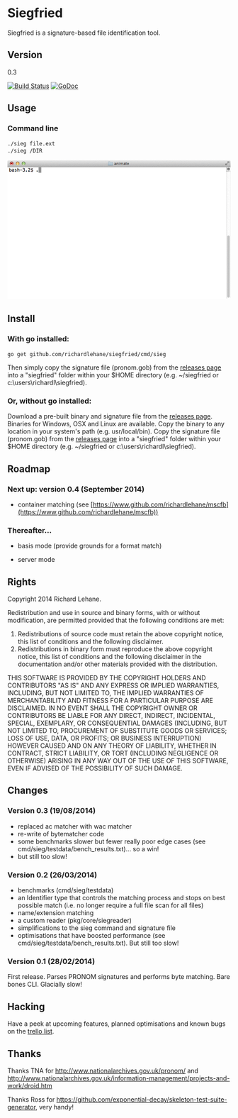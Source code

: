 # Siegfried

Siegfried is a signature-based file identification tool.

## Version

0.3

[![Build Status](https://travis-ci.org/richardlehane/siegfried.png?branch=master)](https://travis-ci.org/richardlehane/siegfried) [![GoDoc](https://godoc.org/github.com/richardlehane/siegfried/pkg/core?status.svg)](https://godoc.org/github.com/richardlehane/siegfried/pkg/core)

## Usage

### Command line

    ./sieg file.ext
    ./sieg /DIR

![Usage](usage.gif)

## Install

### With go installed: 

    go get github.com/richardlehane/siegfried/cmd/sieg

Then simply copy the signature file (pronom.gob) from the [releases page](https://github.com/richardlehane/siegfried/releases) into a "siegfried" folder within your $HOME directory (e.g. ~/siegfried or c:\users\richardl\siegfried).

### Or, without go installed:

Download a pre-built binary and signature file from the [releases page](https://github.com/richardlehane/siegfried/releases). Binaries for Windows, OSX and Linux are available. Copy the binary to any location in your system's path (e.g. usr/local/bin). Copy the signature file (pronom.gob) from the [releases page](https://github.com/richardlehane/siegfried/releases) into a "siegfried" folder within your $HOME directory (e.g. ~/siegfried or c:\users\richardl\siegfried).

## Roadmap

### Next up: version 0.4 (September 2014)

- container matching (see [https://www.github.com/richardlehane/mscfb](https://www.github.com/richardlehane/mscfb))

### Thereafter...

- basis mode (provide grounds for a format match)

- server mode

## Rights

Copyright 2014 Richard Lehane. 

Redistribution and use in source and binary forms, with or without
modification, are permitted provided that the following conditions are met:

1. Redistributions of source code must retain the above copyright notice, this
   list of conditions and the following disclaimer.
2. Redistributions in binary form must reproduce the above copyright notice,
   this list of conditions and the following disclaimer in the documentation
   and/or other materials provided with the distribution.

THIS SOFTWARE IS PROVIDED BY THE COPYRIGHT HOLDERS AND CONTRIBUTORS "AS IS" AND
ANY EXPRESS OR IMPLIED WARRANTIES, INCLUDING, BUT NOT LIMITED TO, THE IMPLIED
WARRANTIES OF MERCHANTABILITY AND FITNESS FOR A PARTICULAR PURPOSE ARE
DISCLAIMED. IN NO EVENT SHALL THE COPYRIGHT OWNER OR CONTRIBUTORS BE LIABLE FOR
ANY DIRECT, INDIRECT, INCIDENTAL, SPECIAL, EXEMPLARY, OR CONSEQUENTIAL DAMAGES
(INCLUDING, BUT NOT LIMITED TO, PROCUREMENT OF SUBSTITUTE GOODS OR SERVICES;
LOSS OF USE, DATA, OR PROFITS; OR BUSINESS INTERRUPTION) HOWEVER CAUSED AND
ON ANY THEORY OF LIABILITY, WHETHER IN CONTRACT, STRICT LIABILITY, OR TORT
(INCLUDING NEGLIGENCE OR OTHERWISE) ARISING IN ANY WAY OUT OF THE USE OF THIS
SOFTWARE, EVEN IF ADVISED OF THE POSSIBILITY OF SUCH DAMAGE.

## Changes
### Version 0.3 (19/08/2014)
- replaced ac matcher with wac matcher
- re-write of bytematcher code
- some benchmarks slower but fewer really poor edge cases (see cmd/sieg/testdata/bench_results.txt)... so a win!
- but still too slow!

### Version 0.2 (26/03/2014)

- benchmarks (cmd/sieg/testdata)
- an Identifier type that controls the matching process and stops on best possible match (i.e. no longer require a full file scan for all files)
- name/extension matching
- a custom reader (pkg/core/siegreader)
- simplifications to the sieg command and signature file
- optimisations that have boosted performance (see cmd/sieg/testdata/bench_results.txt). But still too slow!

### Version 0.1 (28/02/2014)

First release. Parses PRONOM signatures and performs byte matching. Bare bones CLI. Glacially slow!

## Hacking

Have a peek at upcoming features, planned optimisations and known bugs on the [trello list](https://trello.com/b/ABXkGk6T/siegfried).

## Thanks

Thanks TNA for http://www.nationalarchives.gov.uk/pronom/ and http://www.nationalarchives.gov.uk/information-management/projects-and-work/droid.htm

Thanks Ross for https://github.com/exponential-decay/skeleton-test-suite-generator, very handy!